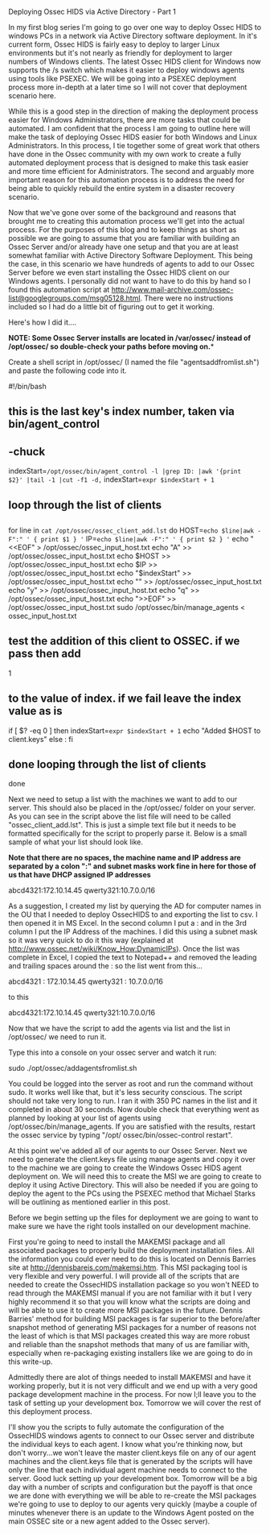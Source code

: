 Deploying Ossec HIDS via Active Directory - Part 1 

In my first blog series I'm going to go over one way to deploy Ossec 
HIDS to windows PCs in a network via Active Directory software 
deployment.  In it's current form, Ossec HIDS is fairly easy to deploy 
to larger Linux environments but it's not nearly as friendly for 
deployment to larger numbers of Windows clients.  The latest Ossec 
HIDS client for Windows now supports the /s switch which makes it 
easier to deploy windows agents using tools like PSEXEC.  We will be 
going into a PSEXEC deployment process more in-depth at a later time 
so I will not cover that deployment scenario here. 

While this is a good step in the direction of making the deployment 
process easier for Windows Administrators, there are more tasks that 
could be automated.  I am confident that the process I am going to 
outline here will make the task of deploying Ossec HIDS easier for 
both Windows and Linux Administrators.  In this process, I tie 
together some of great work that others have done in the Ossec 
community with my own work to create a fully automated deployment 
process that is designed to make this task easier and more time 
efficient for Administrators.  The second and arguably more important 
reason for this automation process is to address the need for being 
able to quickly rebuild the entire system in a disaster recovery 
scenario. 

Now that we've gone over some of the background and reasons that 
brought me to creating this automation process we'll get into the 
actual process.  For the purposes of this blog and to keep things as 
short as possible we are going to assume that you are familiar with 
building an Ossec Server and/or already have one setup and that you 
are at least somewhat  familiar with Active Directory Software 
Deployment.  This being the case, in this scenario we have hundreds of 
agents to add to our Ossec Server before we even start installing the 
Ossec HIDS client on our Windows agents.  I personally did not want to 
have to do this by hand so I found this automation script at 
http://www.mail-archive.com/ossec-list@googlegroups.com/msg05128.html. 
There were no instructions included so I had do a little bit of 
figuring out to get it working. 

Here's how I did it.... 

**NOTE:  Some Ossec Server installs are located in /var/ossec/ instead 
of /opt/ossec/ so double-check your paths before moving on.*** 

Create a shell script in /opt/ossec/ (I named the file 
"agentsaddfromlist.sh") and paste the following code into it. 

  #!/bin/bash 
   ## this is the last key's index number, taken via bin/agent_control 
   ## 
   ## -chuck 
   indexStart=`/opt/ossec/bin/agent_control -l |grep ID: |awk '{print 
$2}' |tail -1 |cut -f1 -d,` 
   indexStart=`expr $indexStart + 1` 

   ## loop through the list of clients 
   ## 
   for line in `cat /opt/ossec/ossec_client_add.lst` 
   do 
   HOST=`echo $line|awk -F":" ' { print $1 } '` 
   IP=`echo $line|awk -F":" ' { print $2 } '` 
   echo "<<EOF" > /opt/ossec/ossec_input_host.txt 
   echo "A" >> /opt/ossec/ossec_input_host.txt 
   echo $HOST >> /opt/ossec/ossec_input_host.txt 
   echo $IP >> /opt/ossec/ossec_input_host.txt 
   echo "$indexStart" >> /opt/ossec/ossec_input_host.txt 
   echo "" >> /opt/ossec/ossec_input_host.txt 
   echo "y" >> /opt/ossec/ossec_input_host.txt 
   echo "q" >> /opt/ossec/ossec_input_host.txt 
   echo ">>EOF" >> /opt/ossec/ossec_input_host.txt 
   sudo /opt/ossec/bin/manage_agents < ossec_input_host.txt 

   ## test the addition of this client to OSSEC.  if we pass then add 
1 
   ## to the value of index.  if we fail leave the index value as is 
   if [ $? -eq 0 ] 
           then 
           indexStart=`expr $indexStart + 1` 
           echo "Added $HOST to client.keys" 
           else : 
   fi 
   ## 
   ## done looping through the list of clients 

   done 

Next we need to setup a list with the machines we want to add to our 
server.  This should also be placed in the /opt/ossec/ folder on your 
server.  As you can see in the script above the list file will need to 
be called  "ossec_client_add.lst".  This is just a simple text file 
but it needs to be formatted specifically for the script to properly 
parse it.  Below is a small sample of what your list should look 
like. 

**Note that there are no spaces, the machine name and IP address are 
separated by a colon ":" and subnet masks work fine in here for those 
of us that have DHCP assigned IP addresses** 

abcd4321:172.10.14.45 
qwerty321:10.7.0.0/16 

As a suggestion, I created my list by querying the AD for computer 
names in the OU that I needed to deploy OssecHIDS to and exporting the 
list to csv.  I then opened it in MS Excel.  In the second column I 
put a : and in the 3rd column I put the IP Address of the machines.  I 
did this using a subnet mask so it was very quick to do it this way 
(explained at http://www.ossec.net/wiki/Know_How:DynamicIPs).  Once 
the list was complete in Excel, I copied the text to Notepad++ and 
removed the leading and trailing spaces around the : so the list went 
from this... 

abcd4321  :  172.10.14.45 
qwerty321  :  10.7.0.0/16 

to this 

abcd4321:172.10.14.45 
qwerty321:10.7.0.0/16 

Now that we have the script to add the agents via list and the list 
in /opt/ossec/ we need to run it. 


Type this into a console on your ossec server and watch it run: 

sudo ./opt/ossec/addagentsfromlist.sh 

You could be logged into the server as root and run the command 
without sudo.  It works well like that, but it's less security 
conscious.  The script should not take very long to run.  I ran it 
with 350 PC names in the list and it completed in about 30 seconds. 
Now double check that everything went as planned by looking at your 
list of agents using /opt/ossec/bin/manage_agents.  If you are 
satisfied with the results, restart the ossec service by typing "/opt/ 
ossec/bin/ossec-control restart". 


At this point we've added all of our agents to our Ossec Server.  Next 
we need to generate the client.keys file using manage agents and copy 
it over to the machine we are going to create the Windows Ossec HIDS 
agent deployment on.  We will need this to create the MSI we are going 
to create to deploy it using Active Directory. This will also be 
needed if you are going to deploy the agent to the PCs using the 
PSEXEC method that Michael Starks will be outlining as mentioned 
earlier in this post. 


Before we begin setting up the files for deployment we are going to 
want to make sure we have the right tools installed on our development 
machine. 


First you're going to need to install the MAKEMSI package and all 
associated packages to properly build the deployment installation 
files.  All the information you could ever need to do this is located 
on Dennis Barries site at http://dennisbareis.com/makemsi.htm.  This 
MSI packaging tool is very flexible and very powerful.  I will provide 
all of the scripts that are needed to create the OssecHIDS 
installation package so you won't NEED to read through the MAKEMSI 
manual if you are not familiar with it but I very highly recommend it 
so that you will know what the scripts are doing and will be able to 
use it to create more MSI packages in the future.  Dennis Barries' 
method for building MSI packages is far superior to the before/after 
snapshot method of generating MSI packages for a number of reasons not 
the least of which is that MSI packages created this way are more 
robust and reliable than the snapshot methods that many of us are 
familiar with, especially when re-packaging existing installers like 
we are going to do in this write-up. 

Admittedly there are alot of things needed to install MAKEMSI and have 
it working properly, but it is not very difficult and we end up with a 
very good package development machine in the process.  For now I;ll 
leave you to the task of setting up your development box.  Tomorrow we 
will cover the rest of this deployment process. 

I'll show you the scripts to fully automate the configuration of the 
OssecHIDS windows agents to connect to our Ossec server and distribute 
the individual keys to each agent.  I know what you're thinking now, 
but don't worry...we won't leave the master client.keys file on any of 
our agent machines and the client.keys file that is generated by the 
scripts will have only the line that each individual agent machine 
needs to connect to the server.  Good luck setting up your development 
box.  Tomorrow will be a big day with a number of scripts and 
configuration but the payoff is that once we are done with everything 
we will be able to re-create the MSI packages we're going to use to 
deploy to our agents very quickly (maybe a couple of minutes whenever 
there is an update to the Windows Agent posted on the main OSSEC site 
or a new agent added to the Ossec server).

